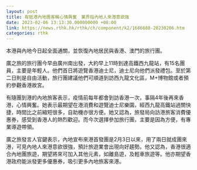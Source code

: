 ```yaml
---
layout: post
title: 有抵港內地團客稱心情興奮　業界指內地人來港意欲強　
date: 2023-02-06 13:13:30.000000000 +08:00
link: https://news.rthk.hk/rthk/ch/component/k2/1686688-20230206.htm
categories: rthk
---
```


本港與內地今日起全面通關，並恢復內地居民與香港、澳門的旅行團。

廣之旅的旅行團今早由廣州南出發，大約早上11時到達高鐵西九龍站，有15名團員，主要是年輕人。他們首日將遊覽香港迪士尼，迪士尼向他們派發禮包。至於第二日則是自由活動，旅行團建議他們可順道到訪西九龍文化區，M+博物館或者預約參觀香港故宮。

有隨團到港的內地旅客表示，疫情前每年都會到訪香港一次，事隔4年後再來香港，心情興奮。她表示最期望在港消費和遊覽迪士尼樂園，經西九龍高鐵站過關快捷，時間比之前縮短很多，自助機亦很方便。她又認為，旅發局向訪港旅客消費優惠券，感受到香港人的熱烈歡迎。而今次選擇參加旅行團，主要是因為方便，有專業導遊帶領。

廣之旅發言人官鍵表示，內地宣布來港首發團是2月3日以來，用了兩日就成團來港，可見內地人來港意欲很強，預計旅遊業會出現向好趨勢。他又認為，香港很適合內地團旅遊，期望將來可加入其他元素，如離島遊，及輕車旅遊等。他亦期望香港政府能派發更多優惠券，吸引更多內地旅客來港。
